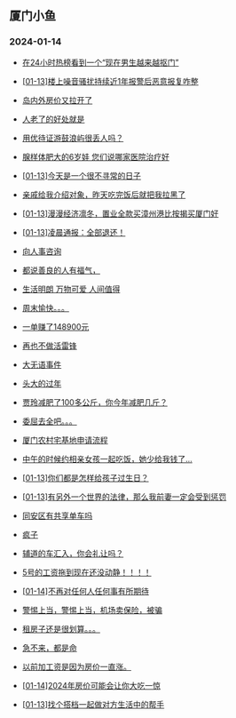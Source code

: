 ## 厦门小鱼 
### 2024-01-14

+ [在24小时热榜看到一个“现在男生越来越抠门”](http://bbs.xmfish.com/read-htm-tid-18134737.html)

+ [[01-13]楼上噪音骚扰持续近1年报警后恶意报复咋整](http://bbs.xmfish.com/read-htm-tid-18134604.html)

+ [岛内外房价又拉开了](http://bbs.xmfish.com/read-htm-tid-18134773.html)

+ [人老了的好处就是](http://bbs.xmfish.com/read-htm-tid-18134691.html)

+ [用优待证游鼓浪屿很丢人吗？](http://bbs.xmfish.com/read-htm-tid-18134687.html)

+ [腺样体肥大的6岁娃 您们说哪家医院治疗好](http://bbs.xmfish.com/read-htm-tid-18134588.html)

+ [[01-13]今天是一个很不寻常的日子](http://bbs.xmfish.com/read-htm-tid-18134710.html)

+ [亲戚给我介绍对象，昨天吃完饭后就把我拉黑了](http://bbs.xmfish.com/read-htm-tid-18134861.html)

+ [[01-13]漫漫经济凛冬，置业全款买漳州港比按揭买厦门好](http://bbs.xmfish.com/read-htm-tid-18134787.html)

+ [[01-13]凌晨通报：全部退还！](http://bbs.xmfish.com/read-htm-tid-18134894.html)

+ [向人事咨询](http://bbs.xmfish.com/read-htm-tid-18134790.html)

+ [都说善良的人有福气，](http://bbs.xmfish.com/read-htm-tid-18134767.html)

+ [生活明朗 万物可爱 人间值得](http://bbs.xmfish.com/read-htm-tid-18134668.html)

+ [周末愉快。。。](http://bbs.xmfish.com/read-htm-tid-18134822.html)

+ [一单赚了148900元](http://bbs.xmfish.com/read-htm-tid-18134941.html)

+ [再也不做活雷锋](http://bbs.xmfish.com/read-htm-tid-18134879.html)

+ [大无语事件](http://bbs.xmfish.com/read-htm-tid-18134932.html)

+ [头大的过年](http://bbs.xmfish.com/read-htm-tid-18134931.html)

+ [贾玲减肥了100多公斤，你今年减肥几斤？](http://bbs.xmfish.com/read-htm-tid-18134870.html)

+ [委屈去全吧。。。](http://bbs.xmfish.com/read-htm-tid-18134988.html)

+ [厦门农村宅基地申请流程](http://bbs.xmfish.com/read-htm-tid-18134926.html)

+ [中午的时候约相亲女孩一起吃饭，她少给我钱了…](http://bbs.xmfish.com/read-htm-tid-18135004.html)

+ [[01-13]你们都是怎样给孩子过生日？](http://bbs.xmfish.com/read-htm-tid-18134891.html)

+ [[01-13]有另外一个世界的法律，那么我前妻一定会受到惩罚](http://bbs.xmfish.com/read-htm-tid-18134902.html)

+ [同安区有共享单车吗](http://bbs.xmfish.com/read-htm-tid-18134987.html)

+ [疯子](http://bbs.xmfish.com/read-htm-tid-18134924.html)

+ [辅道的车汇入，你会礼让吗？](http://bbs.xmfish.com/read-htm-tid-18134963.html)

+ [5号的工资拖到现在还没动静！！！！](http://bbs.xmfish.com/read-htm-tid-18135152.html)

+ [[01-14]不再对任何人任何事有所期待](http://bbs.xmfish.com/read-htm-tid-18135049.html)

+ [警惕上当，警惕上当，机场卖保险，被骗](http://bbs.xmfish.com/read-htm-tid-18135100.html)

+ [租房子还是很划算。。。](http://bbs.xmfish.com/read-htm-tid-18135082.html)

+ [急不来，都是命](http://bbs.xmfish.com/read-htm-tid-18135127.html)

+ [以前加工资是因为房价一直涨。](http://bbs.xmfish.com/read-htm-tid-18135114.html)

+ [[01-14]2024年房价可能会让你大吃一惊](http://bbs.xmfish.com/read-htm-tid-18135178.html)

+ [[01-13]找个搭档一起做对方生活中的帮手](http://bbs.xmfish.com/read-htm-tid-18135014.html)

